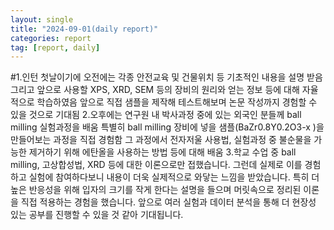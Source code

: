 ```yaml
---
layout: single
title: "2024-09-01(daily report)"
categories: report
tag: [report, daily]
---
```


#1.인턴 첫날이기에 오전에는 각종 안전교육 및 건물위치 등 기초적인 내용을 설명 받음
그리고 앞으로 사용할 XPS, XRD, SEM 등의 장비의 원리와 얻는 정보 등에 대해 자율적으로 학습하였음
앞으로 직접 샘플을 제작해 테스트해보며 논문 작성까지 경험할 수 있을 것으로 기대됨
2.오후에는 연구원 내 박사과정 중에 있는 외국인 분들께 ball milling 실험과정을 배움
특별히 ball milling 장비에 넣을 샘플(BaZr0.8Y0.2O3-x )을 만들어보는 과정을 직접 경험함
그 과정에서 전자저울 사용법, 실험과정 중 불순물을 가능한 제거하기 위해 에탄올을 사용하는 방법 등에 대해 배움
3.학교 수업 중 ball milling, 고상합성법, XRD 등에 대한 이론으로만 접했습니다. 그런데 실제로 이를 경험하고 실험에 참여하다보니 내용이 더욱 실제적으로 와닿는 느낌을 받았습니다. 특히 더 높은 반응성을 위해 입자의 크기를 작게 한다는 설명을 들으며 머릿속으로 정리된 이론을 직접 적용하는 경험을 했습니다. 앞으로 여러 실험과 데이터 분석을 통해 더 현장성 있는 공부를 진행할 수 있을 것 같아 기대됩니다.
